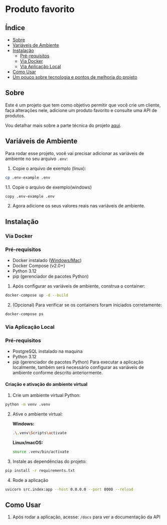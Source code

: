 #  Produto favorito

## Índice

- [Sobre](#sobre)
- [Variáveis de Ambiente](#variáveis-de-ambiente)
- [Instalação](#instalação)
  - [Pré-requisitos](#pré-requisitos)
  - [Via Docker](#via-docker)
  - [Via Aplicação Local](#via-aplicação-local)
- [Como Usar](#como-usar)
- [Um pouco sobre tecnologia e pontos de melhoria do projeto](./docs/index.md)
## Sobre

Este é um projeto que tem como objetivo permitir que você crie um cliente, faça alterações nele, adicione um produto favorito e consulte uma API de produtos.

Vou detalhar mais sobre a parte técnica do projeto [aqui](./docs/index.md).
## Variáveis de Ambiente

Para rodar esse projeto, você vai precisar adicionar as variáveis de ambiente no seu arquivo `.env`:

1. Copie o arquivo de exemplo (linux):

```bash
cp .env-example .env
```

1.1. Copie o arquivo de exemplo(windows)
```bash
copy .env-example .env
```

2. Agora adicione os seus valores reais nas variáveis de ambiente.

## Instalação

### Via Docker
### Pré-requisitos

- Docker instalado ([Windows/Mac](https://www.docker.com/products/docker-desktop/))
- Docker Compose (v2.0+)
- Python 3.12
- pip (gerenciador de pacotes Python)

1. Após configurar as variáveis de ambiente, construa o container:

```bash
docker-compose up -d --build
```

2. (Opcional) Para verificar se os containers foram iniciados corretamente:

```bash
docker-compose ps
```

### Via Aplicação Local
### Pré-requisitos

- PostgreSQL instalado na maquina
- Python 3.12
- pip (gerenciador de pacotes Python)
Para executar a aplicação localmente, também será necessário configurar as variáveis de ambiente conforme descrito anteriormente.

#### Criação e ativação do ambiente virtual

1. Crie um ambiente virtual Python:

```bash
python -m venv .venv
```

2. Ative o ambiente virtual:

   **Windows:**
   ```bash
   .\.venv\Scripts\activate
   ```

   **Linux/macOS:**
   ```bash
   source .venv/bin/activate
   ```

3. Instale as dependências do projeto:

```bash
pip install -r requirements.txt
```

4. Rode a aplicação
```bash
uvicorn src.index:app --host 0.0.0.0 --port 8000 --reload
```


## Como Usar
1. Após rodar a aplicação, acesse: ```/docs``` para ver a documentação da API